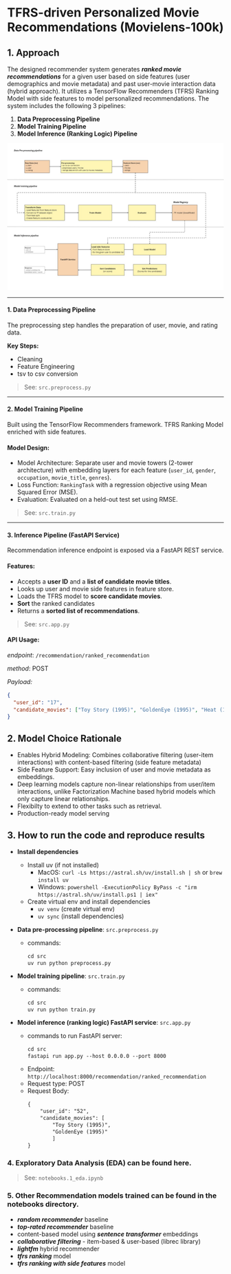 # TFRS-driven Personalized Movie Recommendations (Movielens-100k)

## 1. Approach

The designed recommender system generates ***ranked movie recommendations*** for a given user based on side features (user demographics and movie metadata) and past user-movie interaction data (hybrid approach). It utilizes a TensorFlow Recommenders (TFRS) Ranking Model with side features to model personalized recommendations. The system includes the following 3 pipelines:

1. **Data Preprocessing Pipeline**
2. **Model Training Pipeline**
3. **Model Inference (Ranking Logic) Pipeline**

<img src="data/artifacts/Movie_Recommendations_TFRS_Movielens_100k.jpg" alt="Pipeline Architecture" width="800"/>

---

#### 1. Data Preprocessing Pipeline

The preprocessing step handles the preparation of user, movie, and rating data.

**Key Steps:**
- Cleaning
- Feature Engineering
- tsv to csv conversion

> See: `src.preprocess.py`

---

#### 2. Model Training Pipeline

Built using the TensorFlow Recommenders framework. TFRS Ranking Model enriched with side features.

#### Model Design:

- Model Architecture: Separate user and movie towers (2-tower architecture) with embedding layers for each feature (`user_id`, `gender`, `occupation`, `movie_title`, `genres`).
- Loss Function: `RankingTask` with a regression objective using Mean Squared Error (MSE).
- Evaluation: Evaluated on a held-out test set using RMSE.

> See: `src.train.py`

---

#### 3. Inference Pipeline (FastAPI Service)

Recommendation inference endpoint is exposed via a FastAPI REST service.

#### Features:

- Accepts a **user ID** and a **list of candidate movie titles**.
- Looks up user and movie side features in feature store.
- Loads the TFRS model to **score candidate movies**.
- **Sort** the ranked candidates
- Returns a **sorted list of recommendations**.

> See: `src.app.py`

#### API Usage:

*endpoint*: `/recommendation/ranked_recommendation`

*method*: POST

*Payload:*
```json
{
  "user_id": "17",
  "candidate_movies": ["Toy Story (1995)", "GoldenEye (1995)", "Heat (1995)"]
}
```

## 2. Model Choice Rationale

- Enables Hybrid Modeling: Combines collaborative filtering (user-item interactions) with content-based filtering (side feature metadata)
- Side Feature Support: Easy inclusion of user and movie metadata as embeddings.
- Deep learning models capture non-linear relationships from user/item interactions, unlike Factorization Machine based hybrid models which only capture linear relationships.
- Flexibilty to extend to other tasks such as retrieval.
- Production-ready model serving


## 3. How to run the code and reproduce results
  - **Install dependencies**
      - Install uv (if not installed)
        - MacOS: `curl -Ls https://astral.sh/uv/install.sh | sh` or `brew install uv`
        - Windows: `powershell -ExecutionPolicy ByPass -c "irm https://astral.sh/uv/install.ps1 | iex"`
      - Create virtual env and install dependencies
        - `uv venv` (create virtual env)
        - `uv sync` (install dependencies)

  - **Data pre-processing pipeline**: `src.preprocess.py`
      - commands:
          ```
          cd src
          uv run python preprocess.py
          ```
  
  - **Model training pipeline**: `src.train.py`
      - commands:
          ```
          cd src
          uv run python train.py
          ```

  - **Model inference (ranking logic) FastAPI service**: `src.app.py`
      - commands to run FastAPI server:
          ```
          cd src
          fastapi run app.py --host 0.0.0.0 --port 8000
          ```
      - Endpoint: `http://localhost:8000/recommendation/ranked_recommendation`
      - Request type: POST
      - Request Body:
          ```
          {
              "user_id": "52", 
              "candidate_movies": [
                  "Toy Story (1995)", 
                  "GoldenEye (1995)"
                  ]
          }
          ```
        
### 4. **Exploratory Data Analysis (EDA)** can be found here.
> See: `notebooks.1_eda.ipynb`

### 5. Other Recommendation models trained can be found in the notebooks directory.
    
  -  ***random recommender*** baseline
  -  ***top-rated recommender*** baseline
  -  content-based model using ***sentence transformer*** embeddings
  -  ***collaborative filtering*** - item-based & user-based (librec library)
  -  ***lightfm*** hybrid recommender
  -  ***tfrs ranking*** model
  -  ***tfrs ranking with side features*** model